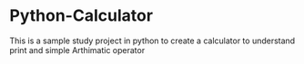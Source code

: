 # Python-Calculator
This is a sample study project in python to create a calculator to understand print and simple Arthimatic operator  
